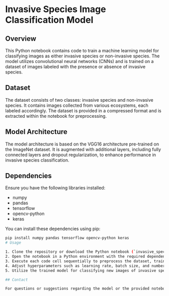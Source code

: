# Invasive Species Image Classification Model

## Overview
This Python notebook contains code to train a machine learning model for classifying images as either invasive species or non-invasive species. The model utilizes convolutional neural networks (CNNs) and is trained on a dataset of images labeled with the presence or absence of invasive species.

## Dataset
The dataset consists of two classes: invasive species and non-invasive species. It contains images collected from various ecosystems, each labeled accordingly. The dataset is provided in a compressed format and is extracted within the notebook for preprocessing.

## Model Architecture
The model architecture is based on the VGG16 architecture pre-trained on the ImageNet dataset. It is augmented with additional layers, including fully connected layers and dropout regularization, to enhance performance in invasive species classification.

## Dependencies
Ensure you have the following libraries installed:

- numpy
- pandas
- tensorflow
- opencv-python
- keras

You can install these dependencies using pip:

```bash
pip install numpy pandas tensorflow opencv-python keras
# Usage

1. Clone the repository or download the Python notebook (`invasive_species_classification.ipynb`).
2. Open the notebook in a Python environment with the required dependencies installed.
3. Execute each code cell sequentially to preprocess the dataset, train the model, and evaluate its performance.
4. Adjust hyperparameters such as learning rate, batch size, and number of epochs for optimal performance.
5. Utilize the trained model for classifying new images of invasive species by providing the file paths to the images.

## Contact

For questions or suggestions regarding the model or the provided notebook, please contact the project maintainer at [email@example.com](mailto:email@example.com).

